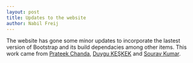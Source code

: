 ```yaml
---
layout: post
title: Updates to the website
author: Nabil Freij
---
```


The website has gone some minor updates to incorporate the lastest version of Bootstrap and its build dependacies among other items.
This work came from [Prateek Chanda](https://github.com/prateekiiest), [Duygu KEŞKEK](https://github.com/DuyguKeskek) and [Sourav Kumar](https://github.com/souravc4).


